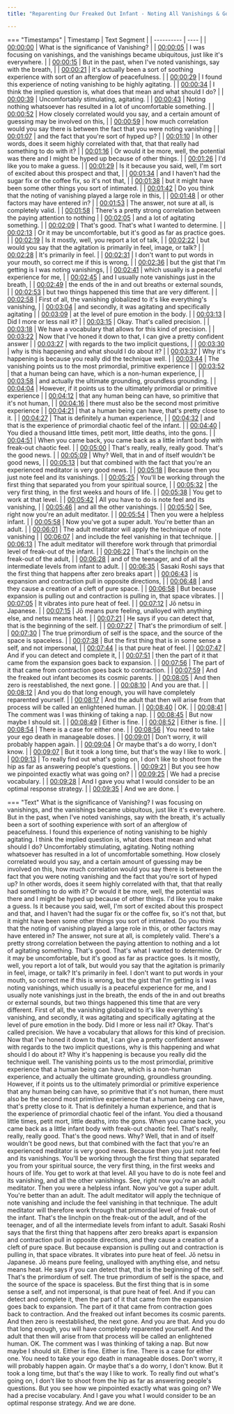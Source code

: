 ```yaml
---
title: "Reparenting Our Freaked Out Infant - Noting All Vanishings & Gone in Pure Feeling ~ Shinzen Young"

---
```

=== "Timestamps"
    | Timestamp | Text Segment |
    | ---------- | ----  |
    | [00:00:00](https://www.youtube.com/watch?v=Cg-h_MSijDo&t=0) |  What is the significance of Vanishing? |
    | [00:00:05](https://www.youtube.com/watch?v=Cg-h_MSijDo&t=5) |  I was focusing on vanishings, and the vanishings became ubiquitous, just like it's everywhere. |
    | [00:00:15](https://www.youtube.com/watch?v=Cg-h_MSijDo&t=15) |  But in the past, when I've noted vanishings, say with the breath, |
    | [00:00:21](https://www.youtube.com/watch?v=Cg-h_MSijDo&t=21) |  it's actually been a sort of soothing experience with sort of an afterglow of peacefulness. |
    | [00:00:29](https://www.youtube.com/watch?v=Cg-h_MSijDo&t=29) |  I found this experience of noting vanishing to be highly agitating. |
    | [00:00:34](https://www.youtube.com/watch?v=Cg-h_MSijDo&t=34) |  I think the implied question is, what does that mean and what should I do? |
    | [00:00:39](https://www.youtube.com/watch?v=Cg-h_MSijDo&t=39) |  Uncomfortably stimulating, agitating. |
    | [00:00:43](https://www.youtube.com/watch?v=Cg-h_MSijDo&t=43) |  Noting nothing whatsoever has resulted in a lot of uncomfortable something. |
    | [00:00:52](https://www.youtube.com/watch?v=Cg-h_MSijDo&t=52) |  How closely correlated would you say, and a certain amount of guessing may be involved on this, |
    | [00:00:59](https://www.youtube.com/watch?v=Cg-h_MSijDo&t=59) |  how much correlation would you say there is between the fact that you were noting vanishing |
    | [00:01:07](https://www.youtube.com/watch?v=Cg-h_MSijDo&t=67) |  and the fact that you're sort of hyped up? |
    | [00:01:10](https://www.youtube.com/watch?v=Cg-h_MSijDo&t=70) |  In other words, does it seem highly correlated with that, that that really had something to do with it? |
    | [00:01:16](https://www.youtube.com/watch?v=Cg-h_MSijDo&t=76) |  Or would it be more, well, the potential was there and I might be hyped up because of other things. |
    | [00:01:26](https://www.youtube.com/watch?v=Cg-h_MSijDo&t=86) |  I'd like you to make a guess. |
    | [00:01:29](https://www.youtube.com/watch?v=Cg-h_MSijDo&t=89) |  Is it because you said, well, I'm sort of excited about this prospect and that, |
    | [00:01:34](https://www.youtube.com/watch?v=Cg-h_MSijDo&t=94) |  and I haven't had the sugar fix or the coffee fix, so it's not that, |
    | [00:01:38](https://www.youtube.com/watch?v=Cg-h_MSijDo&t=98) |  but it might have been some other things you sort of intimated. |
    | [00:01:42](https://www.youtube.com/watch?v=Cg-h_MSijDo&t=102) |  Do you think that the noting of vanishing played a large role in this, |
    | [00:01:48](https://www.youtube.com/watch?v=Cg-h_MSijDo&t=108) |  or other factors may have entered in? |
    | [00:01:53](https://www.youtube.com/watch?v=Cg-h_MSijDo&t=113) |  The answer, not sure at all, is completely valid. |
    | [00:01:58](https://www.youtube.com/watch?v=Cg-h_MSijDo&t=118) |  There's a pretty strong correlation between the paying attention to nothing |
    | [00:02:05](https://www.youtube.com/watch?v=Cg-h_MSijDo&t=125) |  and a lot of agitating something. |
    | [00:02:09](https://www.youtube.com/watch?v=Cg-h_MSijDo&t=129) |  That's good. That's what I wanted to determine. |
    | [00:02:13](https://www.youtube.com/watch?v=Cg-h_MSijDo&t=133) |  Or it may be uncomfortable, but it's good as far as practice goes. |
    | [00:02:19](https://www.youtube.com/watch?v=Cg-h_MSijDo&t=139) |  Is it mostly, well, you report a lot of talk, |
    | [00:02:22](https://www.youtube.com/watch?v=Cg-h_MSijDo&t=142) |  but would you say that the agitation is primarily in feel, image, or talk? |
    | [00:02:28](https://www.youtube.com/watch?v=Cg-h_MSijDo&t=148) |  It's primarily in feel. |
    | [00:02:31](https://www.youtube.com/watch?v=Cg-h_MSijDo&t=151) |  I don't want to put words in your mouth, so correct me if this is wrong, |
    | [00:02:36](https://www.youtube.com/watch?v=Cg-h_MSijDo&t=156) |  but the gist that I'm getting is I was noting vanishings, |
    | [00:02:41](https://www.youtube.com/watch?v=Cg-h_MSijDo&t=161) |  which usually is a peaceful experience for me, |
    | [00:02:45](https://www.youtube.com/watch?v=Cg-h_MSijDo&t=165) |  and I usually note vanishings just in the breath, |
    | [00:02:49](https://www.youtube.com/watch?v=Cg-h_MSijDo&t=169) |  the ends of the in and out breaths or external sounds, |
    | [00:02:53](https://www.youtube.com/watch?v=Cg-h_MSijDo&t=173) |  but two things happened this time that are very different. |
    | [00:02:58](https://www.youtube.com/watch?v=Cg-h_MSijDo&t=178) |  First of all, the vanishing globalized to it's like everything's vanishing, |
    | [00:03:04](https://www.youtube.com/watch?v=Cg-h_MSijDo&t=184) |  and secondly, it was agitating and specifically agitating |
    | [00:03:09](https://www.youtube.com/watch?v=Cg-h_MSijDo&t=189) |  at the level of pure emotion in the body. |
    | [00:03:13](https://www.youtube.com/watch?v=Cg-h_MSijDo&t=193) |  Did I more or less nail it? |
    | [00:03:15](https://www.youtube.com/watch?v=Cg-h_MSijDo&t=195) |  Okay. That's called precision. |
    | [00:03:18](https://www.youtube.com/watch?v=Cg-h_MSijDo&t=198) |  We have a vocabulary that allows for this kind of precision. |
    | [00:03:22](https://www.youtube.com/watch?v=Cg-h_MSijDo&t=202) |  Now that I've honed it down to that, I can give a pretty confident answer |
    | [00:03:27](https://www.youtube.com/watch?v=Cg-h_MSijDo&t=207) |  with regards to the two implicit questions, |
    | [00:03:30](https://www.youtube.com/watch?v=Cg-h_MSijDo&t=210) |  why is this happening and what should I do about it? |
    | [00:03:37](https://www.youtube.com/watch?v=Cg-h_MSijDo&t=217) |  Why it's happening is because you really did the technique well. |
    | [00:03:44](https://www.youtube.com/watch?v=Cg-h_MSijDo&t=224) |  The vanishing points us to the most primordial, primitive experience |
    | [00:03:52](https://www.youtube.com/watch?v=Cg-h_MSijDo&t=232) |  that a human being can have, which is a non-human experience, |
    | [00:03:58](https://www.youtube.com/watch?v=Cg-h_MSijDo&t=238) |  and actually the ultimate grounding, groundless grounding. |
    | [00:04:04](https://www.youtube.com/watch?v=Cg-h_MSijDo&t=244) |  However, if it points us to the ultimately primordial or primitive experience |
    | [00:04:12](https://www.youtube.com/watch?v=Cg-h_MSijDo&t=252) |  that any human being can have, so primitive that it's not human, |
    | [00:04:16](https://www.youtube.com/watch?v=Cg-h_MSijDo&t=256) |  there must also be the second most primitive experience |
    | [00:04:21](https://www.youtube.com/watch?v=Cg-h_MSijDo&t=261) |  that a human being can have, that's pretty close to it. |
    | [00:04:27](https://www.youtube.com/watch?v=Cg-h_MSijDo&t=267) |  That is definitely a human experience, |
    | [00:04:32](https://www.youtube.com/watch?v=Cg-h_MSijDo&t=272) |  and that is the experience of primordial chaotic feel of the infant. |
    | [00:04:40](https://www.youtube.com/watch?v=Cg-h_MSijDo&t=280) |  You died a thousand little times, petit mort, little deaths, into the gons. |
    | [00:04:51](https://www.youtube.com/watch?v=Cg-h_MSijDo&t=291) |  When you came back, you came back as a little infant body with freak-out chaotic feel. |
    | [00:05:00](https://www.youtube.com/watch?v=Cg-h_MSijDo&t=300) |  That's really, really, really good. That's the good news. |
    | [00:05:09](https://www.youtube.com/watch?v=Cg-h_MSijDo&t=309) |  Why? Well, that in and of itself wouldn't be good news, |
    | [00:05:13](https://www.youtube.com/watch?v=Cg-h_MSijDo&t=313) |  but that combined with the fact that you're an experienced meditator is very good news. |
    | [00:05:18](https://www.youtube.com/watch?v=Cg-h_MSijDo&t=318) |  Because then you just note feel and its vanishings. |
    | [00:05:25](https://www.youtube.com/watch?v=Cg-h_MSijDo&t=325) |  You'll be working through the first thing that separated you from your spiritual source, |
    | [00:05:32](https://www.youtube.com/watch?v=Cg-h_MSijDo&t=332) |  the very first thing, in the first weeks and hours of life. |
    | [00:05:38](https://www.youtube.com/watch?v=Cg-h_MSijDo&t=338) |  You get to work at that level. |
    | [00:05:42](https://www.youtube.com/watch?v=Cg-h_MSijDo&t=342) |  All you have to do is note feel and its vanishing, |
    | [00:05:46](https://www.youtube.com/watch?v=Cg-h_MSijDo&t=346) |  and all the other vanishings. |
    | [00:05:50](https://www.youtube.com/watch?v=Cg-h_MSijDo&t=350) |  See, right now you're an adult meditator. |
    | [00:05:54](https://www.youtube.com/watch?v=Cg-h_MSijDo&t=354) |  Then you were a helpless infant. |
    | [00:05:58](https://www.youtube.com/watch?v=Cg-h_MSijDo&t=358) |  Now you've got a super adult. You're better than an adult. |
    | [00:06:01](https://www.youtube.com/watch?v=Cg-h_MSijDo&t=361) |  The adult meditator will apply the technique of note vanishing |
    | [00:06:07](https://www.youtube.com/watch?v=Cg-h_MSijDo&t=367) |  and include the feel vanishing in that technique. |
    | [00:06:13](https://www.youtube.com/watch?v=Cg-h_MSijDo&t=373) |  The adult meditator will therefore work through that primordial level of freak-out of the infant. |
    | [00:06:22](https://www.youtube.com/watch?v=Cg-h_MSijDo&t=382) |  That's the linchpin on the freak-out of the adult, |
    | [00:06:28](https://www.youtube.com/watch?v=Cg-h_MSijDo&t=388) |  and of the teenager, and of all the intermediate levels from infant to adult. |
    | [00:06:35](https://www.youtube.com/watch?v=Cg-h_MSijDo&t=395) |  Sasaki Roshi says that the first thing that happens after zero breaks apart |
    | [00:06:43](https://www.youtube.com/watch?v=Cg-h_MSijDo&t=403) |  is expansion and contraction pull in opposite directions, |
    | [00:06:48](https://www.youtube.com/watch?v=Cg-h_MSijDo&t=408) |  and they cause a creation of a cleft of pure space. |
    | [00:06:58](https://www.youtube.com/watch?v=Cg-h_MSijDo&t=418) |  But because expansion is pulling out and contraction is pulling in, that space vibrates. |
    | [00:07:05](https://www.youtube.com/watch?v=Cg-h_MSijDo&t=425) |  It vibrates into pure heat of feel. |
    | [00:07:12](https://www.youtube.com/watch?v=Cg-h_MSijDo&t=432) |  Jō netsu in Japanese. |
    | [00:07:15](https://www.youtube.com/watch?v=Cg-h_MSijDo&t=435) |  Jō means pure feeling, unalloyed with anything else, and netsu means heat. |
    | [00:07:21](https://www.youtube.com/watch?v=Cg-h_MSijDo&t=441) |  He says if you can detect that, that is the beginning of the self. |
    | [00:07:27](https://www.youtube.com/watch?v=Cg-h_MSijDo&t=447) |  That's the primordium of self. |
    | [00:07:30](https://www.youtube.com/watch?v=Cg-h_MSijDo&t=450) |  The true primordium of self is the space, and the source of the space is spaceless. |
    | [00:07:38](https://www.youtube.com/watch?v=Cg-h_MSijDo&t=458) |  But the first thing that is in some sense a self, and not impersonal, |
    | [00:07:44](https://www.youtube.com/watch?v=Cg-h_MSijDo&t=464) |  is that pure heat of feel. |
    | [00:07:47](https://www.youtube.com/watch?v=Cg-h_MSijDo&t=467) |  And if you can detect and complete it, |
    | [00:07:51](https://www.youtube.com/watch?v=Cg-h_MSijDo&t=471) |  then the part of it that came from the expansion goes back to expansion. |
    | [00:07:56](https://www.youtube.com/watch?v=Cg-h_MSijDo&t=476) |  The part of it that came from contraction goes back to contraction. |
    | [00:07:59](https://www.youtube.com/watch?v=Cg-h_MSijDo&t=479) |  And the freaked out infant becomes its cosmic parents. |
    | [00:08:05](https://www.youtube.com/watch?v=Cg-h_MSijDo&t=485) |  And then zero is reestablished, the next gone. |
    | [00:08:10](https://www.youtube.com/watch?v=Cg-h_MSijDo&t=490) |  And you are that. |
    | [00:08:12](https://www.youtube.com/watch?v=Cg-h_MSijDo&t=492) |  And you do that long enough, you will have completely reparented yourself. |
    | [00:08:17](https://www.youtube.com/watch?v=Cg-h_MSijDo&t=497) |  And the adult that then will arise from that process will be called an enlightened human. |
    | [00:08:40](https://www.youtube.com/watch?v=Cg-h_MSijDo&t=520) |  OK. |
    | [00:08:41](https://www.youtube.com/watch?v=Cg-h_MSijDo&t=521) |  The comment was I was thinking of taking a nap. |
    | [00:08:45](https://www.youtube.com/watch?v=Cg-h_MSijDo&t=525) |  But now maybe I should sit. |
    | [00:08:49](https://www.youtube.com/watch?v=Cg-h_MSijDo&t=529) |  Either is fine. |
    | [00:08:52](https://www.youtube.com/watch?v=Cg-h_MSijDo&t=532) |  Either is fine. |
    | [00:08:54](https://www.youtube.com/watch?v=Cg-h_MSijDo&t=534) |  There is a case for either one. |
    | [00:08:56](https://www.youtube.com/watch?v=Cg-h_MSijDo&t=536) |  You need to take your ego death in manageable doses. |
    | [00:09:01](https://www.youtube.com/watch?v=Cg-h_MSijDo&t=541) |  Don't worry, it will probably happen again. |
    | [00:09:04](https://www.youtube.com/watch?v=Cg-h_MSijDo&t=544) |  Or maybe that's a do worry, I don't know. |
    | [00:09:07](https://www.youtube.com/watch?v=Cg-h_MSijDo&t=547) |  But it took a long time, but that's the way I like to work. |
    | [00:09:13](https://www.youtube.com/watch?v=Cg-h_MSijDo&t=553) |  To really find out what's going on, I don't like to shoot from the hip as far as answering people's questions. |
    | [00:09:21](https://www.youtube.com/watch?v=Cg-h_MSijDo&t=561) |  But you see how we pinpointed exactly what was going on? |
    | [00:09:25](https://www.youtube.com/watch?v=Cg-h_MSijDo&t=565) |  We had a precise vocabulary. |
    | [00:09:28](https://www.youtube.com/watch?v=Cg-h_MSijDo&t=568) |  And I gave you what I would consider to be an optimal response strategy. |
    | [00:09:35](https://www.youtube.com/watch?v=Cg-h_MSijDo&t=575) |  And we are done. |

=== "Text"
     What is the significance of Vanishing? I was focusing on vanishings, and the vanishings became ubiquitous, just like it's everywhere. But in the past, when I've noted vanishings, say with the breath, it's actually been a sort of soothing experience with sort of an afterglow of peacefulness. I found this experience of noting vanishing to be highly agitating. I think the implied question is, what does that mean and what should I do? Uncomfortably stimulating, agitating. Noting nothing whatsoever has resulted in a lot of uncomfortable something. How closely correlated would you say, and a certain amount of guessing may be involved on this, how much correlation would you say there is between the fact that you were noting vanishing and the fact that you're sort of hyped up? In other words, does it seem highly correlated with that, that that really had something to do with it? Or would it be more, well, the potential was there and I might be hyped up because of other things. I'd like you to make a guess. Is it because you said, well, I'm sort of excited about this prospect and that, and I haven't had the sugar fix or the coffee fix, so it's not that, but it might have been some other things you sort of intimated. Do you think that the noting of vanishing played a large role in this, or other factors may have entered in? The answer, not sure at all, is completely valid. There's a pretty strong correlation between the paying attention to nothing and a lot of agitating something. That's good. That's what I wanted to determine. Or it may be uncomfortable, but it's good as far as practice goes. Is it mostly, well, you report a lot of talk, but would you say that the agitation is primarily in feel, image, or talk? It's primarily in feel. I don't want to put words in your mouth, so correct me if this is wrong, but the gist that I'm getting is I was noting vanishings, which usually is a peaceful experience for me, and I usually note vanishings just in the breath, the ends of the in and out breaths or external sounds, but two things happened this time that are very different. First of all, the vanishing globalized to it's like everything's vanishing, and secondly, it was agitating and specifically agitating at the level of pure emotion in the body. Did I more or less nail it? Okay. That's called precision. We have a vocabulary that allows for this kind of precision. Now that I've honed it down to that, I can give a pretty confident answer with regards to the two implicit questions, why is this happening and what should I do about it? Why it's happening is because you really did the technique well. The vanishing points us to the most primordial, primitive experience that a human being can have, which is a non-human experience, and actually the ultimate grounding, groundless grounding. However, if it points us to the ultimately primordial or primitive experience that any human being can have, so primitive that it's not human, there must also be the second most primitive experience that a human being can have, that's pretty close to it. That is definitely a human experience, and that is the experience of primordial chaotic feel of the infant. You died a thousand little times, petit mort, little deaths, into the gons. When you came back, you came back as a little infant body with freak-out chaotic feel. That's really, really, really good. That's the good news. Why? Well, that in and of itself wouldn't be good news, but that combined with the fact that you're an experienced meditator is very good news. Because then you just note feel and its vanishings. You'll be working through the first thing that separated you from your spiritual source, the very first thing, in the first weeks and hours of life. You get to work at that level. All you have to do is note feel and its vanishing, and all the other vanishings. See, right now you're an adult meditator. Then you were a helpless infant. Now you've got a super adult. You're better than an adult. The adult meditator will apply the technique of note vanishing and include the feel vanishing in that technique. The adult meditator will therefore work through that primordial level of freak-out of the infant. That's the linchpin on the freak-out of the adult, and of the teenager, and of all the intermediate levels from infant to adult. Sasaki Roshi says that the first thing that happens after zero breaks apart is expansion and contraction pull in opposite directions, and they cause a creation of a cleft of pure space. But because expansion is pulling out and contraction is pulling in, that space vibrates. It vibrates into pure heat of feel. Jō netsu in Japanese. Jō means pure feeling, unalloyed with anything else, and netsu means heat. He says if you can detect that, that is the beginning of the self. That's the primordium of self. The true primordium of self is the space, and the source of the space is spaceless. But the first thing that is in some sense a self, and not impersonal, is that pure heat of feel. And if you can detect and complete it, then the part of it that came from the expansion goes back to expansion. The part of it that came from contraction goes back to contraction. And the freaked out infant becomes its cosmic parents. And then zero is reestablished, the next gone. And you are that. And you do that long enough, you will have completely reparented yourself. And the adult that then will arise from that process will be called an enlightened human. OK. The comment was I was thinking of taking a nap. But now maybe I should sit. Either is fine. Either is fine. There is a case for either one. You need to take your ego death in manageable doses. Don't worry, it will probably happen again. Or maybe that's a do worry, I don't know. But it took a long time, but that's the way I like to work. To really find out what's going on, I don't like to shoot from the hip as far as answering people's questions. But you see how we pinpointed exactly what was going on? We had a precise vocabulary. And I gave you what I would consider to be an optimal response strategy. And we are done.